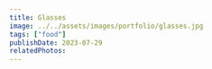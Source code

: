 ```yaml
---
title: Glasses
image: ../../assets/images/portfolio/glasses.jpg
tags: ["food"]
publishDate: 2023-07-29
relatedPhotos:
---
```

